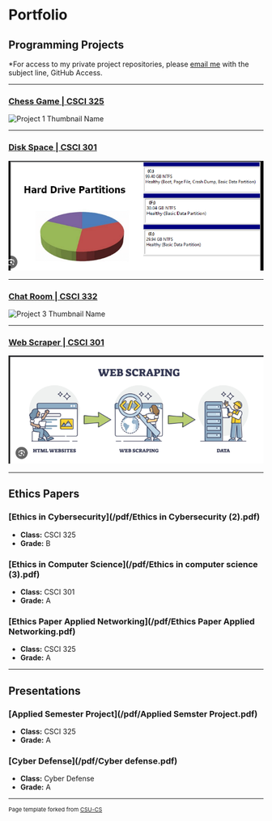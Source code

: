 Portfolio
=========

Programming Projects
--------------------

*For access to my private project repositories, please [email me](mailto:example@csustudent.net?subject=GitHub%20Access) with the subject line, GitHub Access.

---
### [Chess Game | CSCI 325](project1)

![Project 1 Thumbnail Name](images/Chess.jpg)

---
### [Disk Space | CSCI 301](project2)

![Project 2 Thumbnail Name](images/Disk.png)

---
### [Chat Room | CSCI 332](project3)

![Project 3 Thumbnail Name](images/ChatRoom.jpg)

---
### [Web Scraper | CSCI 301](project4)

![Project 4 Thumbnail Name](images/Web.png)

---

Ethics Papers
-------------

### [Ethics in Cybersecurity](/pdf/Ethics in Cybersecurity (2).pdf)

-   **Class:**  CSCI 325
-   **Grade:**  B

### [Ethics in Computer Science](/pdf/Ethics in computer science (3).pdf)

-   **Class:** CSCI 301
-   **Grade:** A

### [Ethics Paper Applied Networking](/pdf/Ethics Paper Applied Networking.pdf)

-   **Class:** CSCI 325
-   **Grade:** A

---

Presentations
-------------

### [Applied Semester Project](/pdf/Applied Semster Project.pdf)

- **Class:** CSCI 325
- **Grade:** A


### [Cyber Defense](/pdf/Cyber defense.pdf)

- **Class:** Cyber Defense
- **Grade:** A

---

<p style="font-size:11px">Page template forked from <a href="https://github.com/csu-cs/csci-portfolio">CSU-CS</a></p>
<!-- Remove above link if you don't want to attributive -->
